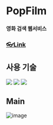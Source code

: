 # PopFilm
#### 영화 검색 웹서비스
### [👓Link](https://changonna.github.io/pop-film/)

## 사용 기술
<div>
  <img src="https://img.shields.io/badge/React-61DAFB?style=flat&logo=React&logoColor=black "/>
  <img src="https://img.shields.io/badge/TypeScript-3178C6?style=flat&logo=TypeScript&logoColor=white"/>
  <img src="https://img.shields.io/badge/styledComponent-06B6D4?style=flat&logo=styledComponent&logoColor=white"/> 
</div>

## Main
![image](https://github.com/changonna/pop-flim/assets/70050851/0fd3e673-e41d-40c8-8520-38b8a5983970)
